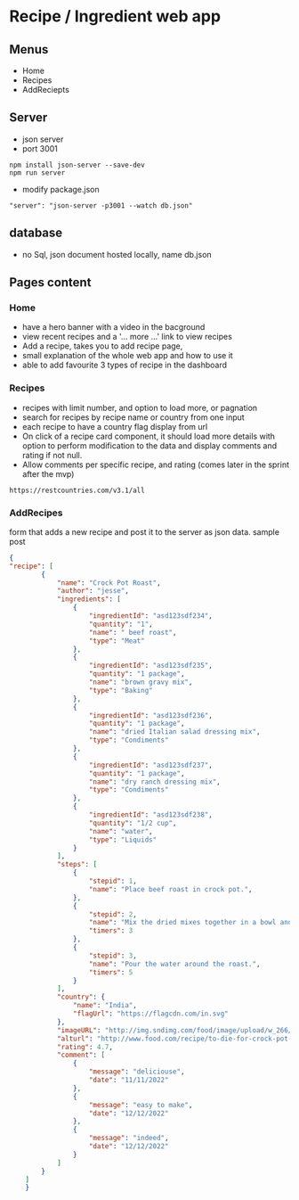 # Recipe / Ingredient web app

## Menus
- Home
- Recipes
- AddReciepts

## Server
- json server
- port 3001

```command
npm install json-server --save-dev
npm run server 
```
- modify package.json
```
"server": "json-server -p3001 --watch db.json"
```


## database

- no Sql, json document hosted locally, name db.json

## Pages content
### Home
- have a hero banner with a video in the bacground
- view recent recipes and a '... more ...' link to view recipes
- Add a recipe, takes you to add recipe page,
- small explanation of the whole web app and how to use it
- able to add favourite 3 types of recipe in the dashboard

### Recipes
- recipes with limit number, and option to load more, or pagnation
- search for recipes by recipe name or country from one input
- each recipe to have a country flag display from url
- On click of a recipe card component, it should load more details with option to perform modification to the data and display comments and rating if not null.
- Allow comments per specific recipe, and rating (comes later in the sprint after the mvp)

```
https://restcountries.com/v3.1/all
```

### AddRecipes

form that adds a new recipe and post it to the server as json data. sample post
```json
{
"recipe": [
        {
            "name": "Crock Pot Roast",
            "author": "jesse",
            "ingredients": [
                {
                    "ingredientId": "asd123sdf234",
                    "quantity": "1",
                    "name": " beef roast",
                    "type": "Meat"
                },
                {
                    "ingredientId": "asd123sdf235",
                    "quantity": "1 package",
                    "name": "brown gravy mix",
                    "type": "Baking"
                },
                {
                    "ingredientId": "asd123sdf236",
                    "quantity": "1 package",
                    "name": "dried Italian salad dressing mix",
                    "type": "Condiments"
                },
                {
                    "ingredientId": "asd123sdf237",
                    "quantity": "1 package",
                    "name": "dry ranch dressing mix",
                    "type": "Condiments"
                },
                {
                    "ingredientId": "asd123sdf238",
                    "quantity": "1/2 cup",
                    "name": "water",
                    "type": "Liquids"
                }
            ],
            "steps": [
                {
                    "stepid": 1,
                    "name": "Place beef roast in crock pot.",
                },
                {
                    "stepid": 2,
                    "name": "Mix the dried mixes together in a bowl and sprinkle over the roast.",
                    "timers": 3
                },
                {
                    "stepid": 3,
                    "name": "Pour the water around the roast.",
                    "timers": 5
                }
            ],
            "country": {
                "name": "India",
                "flagUrl": "https://flagcdn.com/in.svg"
            },
            "imageURL": "http://img.sndimg.com/food/image/upload/w_266/v1/img/recipes/27/20/8/picVfzLZo.jpg",
            "alturl": "http://www.food.com/recipe/to-die-for-crock-pot-roast-27208",
            "rating": 4.7,
            "comment": [
                {
                    "message": "deliciouse",
                    "date": "11/11/2022"
                },
                {
                    "message": "easy to make",
                    "date": "12/12/2022"
                },
                {
                    "message": "indeed",
                    "date": "12/12/2022"
                }
            ]
        }
    ]
    }

```

